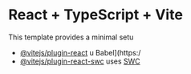 # React + TypeScript + Vite
This template provides a minimal setu
- [@vitejs/plugin-react](htps://github.com/vitejs/vite-plugin-rect/blob/main/packages/plugin-react/README.md) u Babel](https:/
- [@vitejs/plugin-react-swc](https://github.com/vitejs/vite-plugin-react-swc) uses [SWC](https://swc.rs/)

